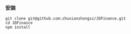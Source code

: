 

### 安装

```shell
git clone git@github.com:zhuxianzhongsz/JDFinance.git
cd JDFinance
npm install
```


